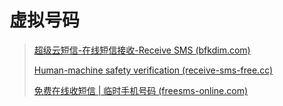 # 虚拟号码

> [超级云短信-在线短信接收-Receive SMS (bfkdim.com)](http://www.bfkdim.com/)
>
> [Human-machine safety verification (receive-sms-free.cc)](https://receive-sms-free.cc/)
>
> [免费在线收短信 | 临时手机号码 (freesms-online.com)](https://freesms-online.com/zh)
